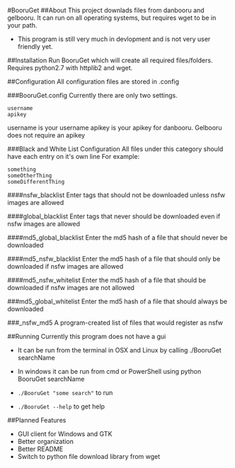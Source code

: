 #BooruGet
##About
This project downlads files from danbooru and gelbooru. It can run on all operating systems, but requires wget to be in your path.

* This program is still very much in devlopment and is not very user friendly yet.

##Installation
Run BooruGet which will create all required files/folders.
Requires python2.7 with httplib2 and wget.

##Configuration
All configuration files are stored in .config

###BooruGet.config
Currently there are only two settings.
```
username  
apikey 
```
username is your username
apikey is your apikey for danbooru. Gelbooru does not require an apikey

###Black and White List Configuration
All files under this category should have each entry on it's own line
For example:
```
something
someOtherThing
someDifferentThing
```
####nsfw_blacklist
Enter tags that should not be downloaded unless nsfw images are allowed

####global_blacklist
Enter tags that never should be downloaded even if nsfw images are allowed

####md5_global_blacklist
Enter the md5 hash of a file that should never be downloaded

####md5_nsfw_blacklist
Enter the md5 hash of a file that should only be downloaded if nsfw images are allowed

####md5_nsfw_whitelist
Enter the md5 hash of a file that should be downloaded if nsfw images are not allowed

###md5_global_whitelist
Enter the md5 hash of a file that should always be downloaded

###_nsfw_md5
A program-created list of files that would register as nsfw

##Running
Currently this program does not have a gui
* It can be run from the terminal in OSX and Linux by calling ./BooruGet searchName
* In windows it can be run from cmd or PowerShell using python BooruGet searchName

* ```./BooruGet "some search"``` to run
* ```./BooruGet --help``` to get help

##Planned Features
* GUI client for Windows and GTK
* Better organization
* Better README
* Switch to python file download library from wget
